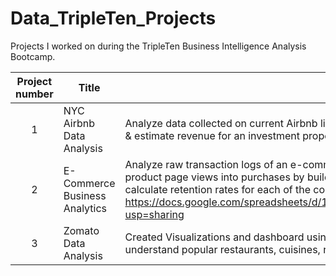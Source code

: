# Data_TripleTen_Projects

Projects I worked on during the TripleTen Business Intelligence Analysis Bootcamp.


| Project number | Title | Description |
| :-----------: | ----------- |----------- |
| 1 | NYC Airbnb Data Analysis | Analyze data collected on current Airbnb listings to identify targeted properties, calculate occupancy & estimate revenue for an investment property. |
| 2 | E-Commerce Business Analytics | Analyze raw transaction logs of an e-commerce company to understand how website is converting product page views into purchases by building a conversion funnel, perform cohort analysis and calculate retention rates for each of the cohorts. https://docs.google.com/spreadsheets/d/1BjGWK_OwcL77p00ZYAabtvlyO0qzXkLfLG1jnp8m4I/edit?usp=sharing|
| 3 | Zomato Data Analysis | Created Visualizations and dashboard using Tableau to analyze restaurant data by Zomato to understand popular restaurants, cuisines, restaurants generating highest revenue amongst others. |
